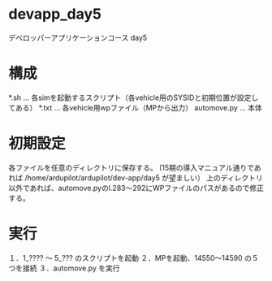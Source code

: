 # devapp_day5
デベロッパーアプリケーションコース day5

# 構成
*.sh ... 各simを起動するスクリプト（各vehicle用のSYSIDと初期位置が設定してある）
*.txt ... 各vehicle用wpファイル（MPから出力）
automove.py ... 本体

# 初期設定
各ファイルを任意のディレクトリに保存する。
(15期の導入マニュアル通りであれば /home/ardupilot/ardupilot/dev-app/day5 が望ましい）
上のディレクトリ以外であれば、automove.pyのl.283～292にWPファイルのパスがあるので修正する。

# 実行
１．1_???? ～ 5_??? のスクリプトを起動
２．MPを起動、14550～14590 の５つを接続
３．automove.py を実行
